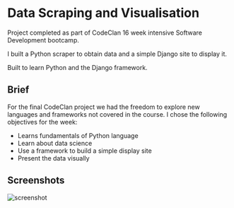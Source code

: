 # Data Scraping and Visualisation

Project completed as part of CodeClan 16 week intensive Software Development bootcamp.

I built a Python scraper to obtain data and a simple Django site to display it.

Built to learn Python and the Django framework.

## Brief

For the final CodeClan project we had the freedom to explore new languages and frameworks not covered in the course. I chose the following objectives for the week:

* Learns fundamentals of Python language
* Learn about data science
* Use a framework to build a simple display site
* Present the data visually


## Screenshots

![screenshot](https://github.com/RJForgie/Project-Python-Data-Visualization/blob/master/Python%20Screenshot.png")
